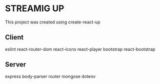 # STREAMIG UP

This project was created using create-react-up

## Client

eslint
react-router-dom
react-icons
react-player
bootstrap
react-bootstrap

## Server

express
body-parser
router
mongose
dotenv
